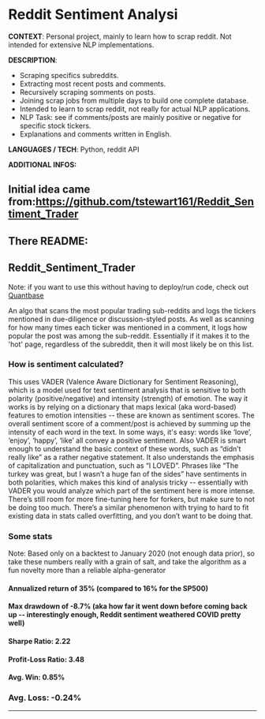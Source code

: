 # Reddit Sentiment Analysi

**CONTEXT**: Personal project, mainly to learn how to scrap reddit. Not intended for extensive NLP implementations.

**DESCRIPTION**:
- Scraping specifics subreddits.
- Extracting most recent posts and comments.
- Recursively scraping somments on posts.
- Joining scrap jobs from multiple days to build one complete database.
- Intended to learn to scrap reddit, not really for actual NLP applications.
- NLP Task: see if comments/posts are mainly positive or negative for specific stock tickers.
- Explanations and comments written in English.

**LANGUAGES / TECH**: Python, reddit API

**ADDITIONAL INFOS:**












## Initial idea came from:https://github.com/tstewart161/Reddit_Sentiment_Trader

There README: 
-------------
## Reddit_Sentiment_Trader

Note: if you want to use this without having to deploy/run code, check out [Quantbase](http://getquantbase.com)

An algo that scans the most popular trading sub-reddits and logs the tickers mentioned in due-diligence or discussion-styled posts. As well as scanning for how many times each ticker was mentioned in a comment, it logs how popular the post was among the sub-reddit. Essentially if it makes it to the 'hot' page, regardless of the subreddit, then it will most likely be on this list.

### How is sentiment calculated?

This uses VADER (Valence Aware Dictionary for Sentiment Reasoning), which is a model used for text sentiment analysis that is sensitive to both polarity (positive/negative) and intensity (strength) of emotion. The way it works is by relying on a dictionary that maps lexical (aka word-based) features to emotion intensities -- these are known as sentiment scores. The overall sentiment score of a comment/post is achieved by summing up the intensity of each word in the text. In some ways, it's easy: words like ‘love’, ‘enjoy’, ‘happy’, ‘like’ all convey a positive sentiment. Also VADER is smart enough to understand the basic context of these words, such as “didn’t really like” as a rather negative statement. It also understands the emphasis of capitalization and punctuation, such as “I LOVED”. Phrases like “The turkey was great, but I wasn’t a huge fan of the sides” have sentiments in both polarities, which makes this kind of analysis tricky -- essentially with VADER you would analyze which part of the sentiment here is more intense. There’s still room for more fine-tuning here for forkers, but make sure to not be doing too much. There’s a similar phenomenon with trying to hard to fit existing data in stats called overfitting, and you don’t want to be doing that.


### Some stats

Note: Based only on a backtest to January 2020 (not enough data prior), so take these numbers really with a grain of salt, and take the algorithm as a fun novelty more than a reliable alpha-generator

#### Annualized return of 35% (compared to 16% for the SP500)

#### Max drawdown of -8.7% (aka how far it went down before coming back up -- interestingly enough, Reddit sentiment weathered COVID pretty well)

#### Sharpe Ratio: 2.22

#### Profit-Loss Ratio: 3.48

#### Avg. Win: 0.85%

### Avg. Loss: -0.24%


--------------
